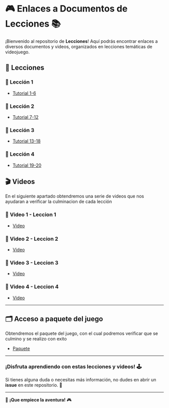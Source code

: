 # 🎮 **Enlaces a Documentos de Lecciones** 📚

¡Bienvenido al repositorio de **Lecciones**! Aquí podrás encontrar enlaces a diversos documentos y videos, organizados en lecciones temáticas de videojuego.

## 📄 **Lecciones**


### 📝 **Lección 1**  
* <a href="https://drive.google.com/drive/folders/12hvVXik9ypwuzWivuSLjjQ38wl1qnpRK?usp=sharing"> Tutorial 1-6 </a>

### 📝 **Lección 2**  
* <a href="https://drive.google.com/drive/folders/12hvVXik9ypwuzWivuSLjjQ38wl1qnpRK?usp=sharing"> Tutorial 7-12 </a>

### 📝 **Lección 3**  
* <a href="https://drive.google.com/drive/folders/12hvVXik9ypwuzWivuSLjjQ38wl1qnpRK?usp=sharing"> Tutorial 13-18 </a>

### 📝 **Lección 4**  
* <a href="https://drive.google.com/drive/folders/12hvVXik9ypwuzWivuSLjjQ38wl1qnpRK?usp=sharing"> Tutorial 19-20 </a>


## 🎬 **Videos**  
En el siguiente apartado obtendremos una serie de videos que nos ayudaran a verificar la culminacion de cada lección 

### 🎥 **Video 1 - Leccion 1**  
* <a href="https://drive.google.com/drive/folders/12hvVXik9ypwuzWivuSLjjQ38wl1qnpRK?usp=sharing"> Video </a>

### 🎥 **Video 2 - Leccion 2**  
* <a href="https://drive.google.com/drive/folders/12hvVXik9ypwuzWivuSLjjQ38wl1qnpRK?usp=sharing"> Video </a>

### 🎥 **Video 3 - Leccion 3**  
* <a href="https://drive.google.com/drive/folders/12hvVXik9ypwuzWivuSLjjQ38wl1qnpRK?usp=sharing"> Video </a>

### 🎥 **Video 4 - Leccion 4**  
* <a href="https://drive.google.com/drive/folders/12hvVXik9ypwuzWivuSLjjQ38wl1qnpRK?usp=sharing"> Video </a>

---

## 🗂 **Acceso a paquete del juego**  
Obtendremos el paquete del juego, con el cual podremos verificar que se culmino y se realizo con exito

* <a href="https://drive.google.com/drive/folders/12hvVXik9ypwuzWivuSLjjQ38wl1qnpRK?usp=sharing"> Paquete </a>


---

### ¡Disfruta aprendiendo con estas lecciones y videos! 🕹️  
Si tienes alguna duda o necesitas más información, no dudes en abrir un **issue** en este repositorio. 🚀

---

👾 **¡Que empiece la aventura!** 🎮  
